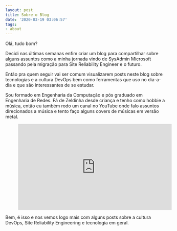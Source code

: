 ```yaml
---
layout: post
title: Sobre o Blog
date: '2020-03-19 03:06:57'
tags:
- about
---
```


Olá, tudo bom?

Decidi nas últimas semanas enfim criar um blog para compartilhar sobre alguns assuntos como a minha jornada vindo de SysAdmin Microsoft passando pela migração para Site Reliability Engineer e o futuro.

Então pra quem seguir vai ser comum visualizarem posts neste blog sobre tecnologias e a cultura DevOps bem como ferramentas que uso no dia-a-dia e que são interessantes de se estudar.

Sou formado em Engenharia da Computação e pós graduado em Engenharia de Redes. Fã de Zeldinha desde criança e tenho como hobbie a música, então eu também rodo um canal no YouTube onde falo assuntos direcionados a música e tento faço alguns covers de músicas em versão metal.

<figure class="kg-card kg-embed-card"><iframe width="480" height="270" src="https://www.youtube.com/embed/ljc05AvfqcM?feature=oembed" frameborder="0" allow="accelerometer; autoplay; encrypted-media; gyroscope; picture-in-picture" allowfullscreen></iframe></figure>

Bem, é isso e nos vemos logo mais com alguns posts sobre a cultura DevOps, Site Reliability Engineering e tecnologia em geral.


